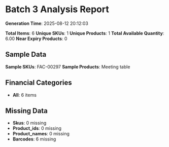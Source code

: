 # Batch 3 Analysis Report

**Generation Time**: 2025-08-12 20:12:03

**Total Items**: 6
**Unique SKUs**: 1
**Unique Products**: 1
**Total Available Quantity**: 6.00
**Near Expiry Products**: 0

## Sample Data
**Sample SKUs**: FAC-00297
**Sample Products**: Meeting table

## Financial Categories
- **All**: 6 items

## Missing Data
- **Skus**: 0 missing
- **Product_ids**: 0 missing
- **Product_names**: 0 missing
- **Barcodes**: 6 missing
